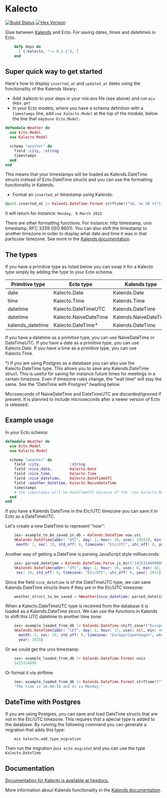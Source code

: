 Kalecto
=======

[![Build
Status](https://travis-ci.org/lau/kalecto.svg?branch=master)](https://travis-ci.org/lau/kalecto)
[![Hex Version](http://img.shields.io/hexpm/v/kalecto.svg?style=flat)](https://hex.pm/packages/kalecto)

Glue between [Kalends](https://github.com/lau/kalends) and Ecto.
For saving dates, times and datetimes in Ecto.

```elixir
    defp deps do
      [ {:kalecto, "~> 0.2.1"}, ]
    end
```

## Super quick way to get started

Here's how to display `inserted_at` and `updated_at` dates using the
functionality of the Kalends library:

- Add :kalecto to your deps in your mix.exs file (see above) and run `mix deps.get`
- In your Ecto models, where you have a schema definition with a `timestamps`
  line, add `use Kalecto.Model` at the top of the module, below the line that
  says`use Ecto.Model`:

```elixir
defmodule Weather do
  use Ecto.Model
  use Kalecto.Model

  schema "weather" do
    field :city, :string
    timestamps
  end
end
```

This means that your timestamps will be loaded as Kalends.DateTime structs
instead of Ecto.DateTime structs and you can use the formatting functionality
in Kalends.

- Format an `inserted_at` timestamp using Kalends:

```elixir
@post.inserted_at |> Kalends.DateTime.Format.strftime!("%A, %e %B %Y")
```
It will return for instance: `Monday, 9 March 2015`

There are other formatting functions. For instance: http timestamp, unix
timestamp, RFC 3339 (ISO 8601). You can also shift the timestamp to another
timezone in order to display what date and time it was in that particular
timezone. See more in the [Kalends documentation](http://hexdocs.pm/kalends/).

## The types

If you have a primitive type as listed below you can swap it for a Kalecto type
simply by adding the type to your Ecto schema.

| Primitive type            | Ecto type             | Kalends type            |
| ------------------------- | --------------------- | ----------------------- |
| date                      | Kalecto.Date          | Kalends.Date            |
| time                      | Kalecto.Time          | Kalends.Time            |
| datetime                  | Kalecto.DateTimeUTC   | Kalends.DateTime        |
| datetime                  | Kalecto.NaiveDateTime | Kalends.NaiveDateTime   |
| kalends_datetime          | Kalecto.DateTime*     | Kalends.DateTime        |

If you have a datetime as a primitive type, you can use NaiveDateTime or
DateTimeUTC.
If you have a date as a primitive type, you can use Kalecto.Date.
If you have a time as a primitive type, you can use Kalecto.Time.

*) If you are using Postgres as a database you can also use the Kalecto.DateTime
type. This allows you to save any Kalends.DateTime struct. This is useful for
saving for instance future times for meetings in a certain timezone. Even if
timezone rules change, the "wall time" will stay the same. See the
"DateTime with Postgres" heading below.

Microseconds of NaiveDateTime and DateTimeUTC are discarded/ignored if present.
It is planned to include microseconds after a newer version of Ecto is released.

## Example usage

In your Ecto schema:

```elixir
defmodule Weather do
  use Ecto.Model
  use Kalecto.Model

  schema "weather" do
    field :city,             :string
    field :nice_date,        Kalecto.Date
    field :nice_time,        Kalecto.Time
    field :nice_datetime,    Kalecto.DateTimeUTC
    field :another_datetime, Kalecto.NaiveDateTime
    timestamps
    # the timestamps will be DateTimeUTC because of the `use Kalecto.Model` line
  end
end
```

If you have a Kalends DateTime in the Etc/UTC timezone
you can save it in Ecto as a DateTimeUTC.

Let's create a new DateTime to represent "now":

```elixir
    iex> example_to_be_saved_in_db = Kalends.DateTime.now_utc
    %Kalends.DateTime{abbr: "UTC", day: 2, hour: 16, usec: 245828, min: 48,
     month: 3, sec: 19, std_off: 0, timezone: "Etc/UTC", utc_off: 0, year: 2015}
```

Another way of getting a DateTime is parsing JavaScript style milliseconds:

```elixir
    iex> parsed_datetime = Kalends.DateTime.Parse.js_ms!("1425314899000")
    %Kalends.DateTime{abbr: "UTC", day: 2, hour: 16, usec: 0, min: 48, month: 3,
     sec: 19, std_off: 0, timezone: "Etc/UTC", utc_off: 0, year: 2015}
```

Since the field `nice_datetime` is of the DateTimeUTC type, we can save
Kalends.DateTime structs there if they are in the Etc/UTC timezone:

```elixir
    weather_struct_to_be_saved = %Weather{nice_datetime: parsed_datetime}
```

When a Kalecto.DateTimeUTC type is received from the database it is loaded as a
Kalends.DateTime struct. We can use the functions in Kalends to shift this UTC
datetime to another time zone:

```elixir
    iex> example_loaded_from_db |> Kalends.DateTime.shift_zone!("Europe/Copenhagen")
    %Kalends.DateTime{abbr: "CET", day: 2, hour: 17, usec: nil, min: 48,
      month: 3, sec: 19, std_off: 0, timezone: "Europe/Copenhagen", utc_off: 3600,
      year: 2015}
```

Or we could get the unix timestamp:

```elixir
    iex> example_loaded_from_db |> Kalends.DateTime.Format.unix
    1425314899
```

Or format it via strftime:

```elixir
    iex> example_loaded_from_db |> Kalends.DateTime.Format.strftime!("The time is %T and it is %A.")
    "The time is 16:48:19 and it is Monday."
```

## DateTime with Postgres

If you are using Postgres, you can save and load DateTime structs that are not
in the Etc/UTC timezone. This requires that a special type is added to the
database. By running the following command you can generate a migration that
adds this type:

```
    mix kalecto.add_type_migration
```

Then run the migration (`mix ecto.migrate`) and you can use the type
`Kalecto.DateTime`

## Documentation

[Documentation for Kalecto is available at hexdocs.](http://hexdocs.pm/kalecto/)

More information about Kalends functionality in the [Kalends documentation](http://hexdocs.pm/kalends/).
